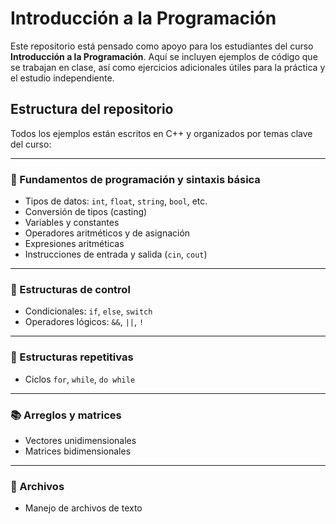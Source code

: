 # Introducción a la Programación

Este repositorio está pensado como apoyo para los estudiantes del curso **Introducción a la Programación**. Aquí se incluyen ejemplos de código que se trabajan en clase, así como ejercicios adicionales útiles para la práctica y el estudio independiente.

## Estructura del repositorio

Todos los ejemplos están escritos en C++ y organizados por temas clave del curso:

---

### 🧱 Fundamentos de programación y sintaxis básica

- Tipos de datos: `int`, `float`, `string`, `bool`, etc.
- Conversión de tipos (casting)
- Variables y constantes
- Operadores aritméticos y de asignación
- Expresiones aritméticas
- Instrucciones de entrada y salida (`cin`, `cout`)

---

### 🔀 Estructuras de control

- Condicionales: `if`, `else`, `switch`
- Operadores lógicos: `&&`, `||`, `!`

---

### 🔁 Estructuras repetitivas

- Ciclos `for`, `while`, `do while`

---

### 📚 Arreglos y matrices

- Vectores unidimensionales
- Matrices bidimensionales

---

### 📄 Archivos

- Manejo de archivos de texto
